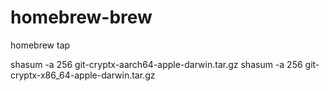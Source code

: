 # homebrew-brew
homebrew tap

shasum -a 256 git-cryptx-aarch64-apple-darwin.tar.gz
shasum -a 256 git-cryptx-x86_64-apple-darwin.tar.gz